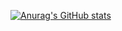 [![Anurag's GitHub stats](https://github-readme-stats.vercel.app/api?username=viniciusueharaweb)](https://github.com/anuraghazra/github-readme-stats)

